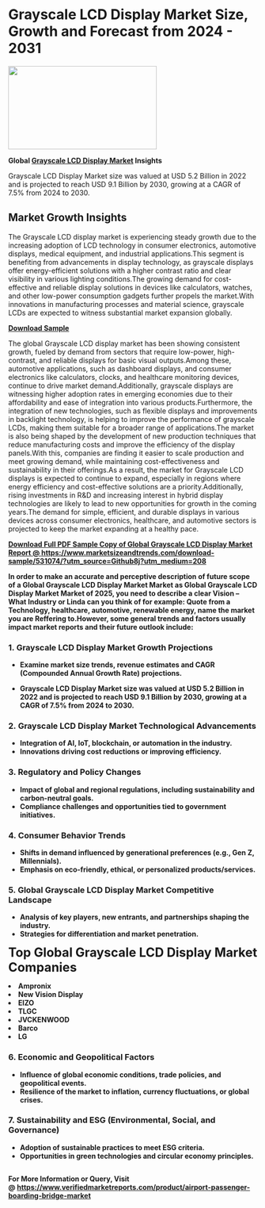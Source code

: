 <H1>Grayscale LCD Display Market Size, Growth and Forecast from 2024 - 2031</H1><img class="aligncenter size-medium wp-image-584254" src="https://thirdeyenews.in/wp-content/uploads/2024/09/Global-Market-Research-300x168.jpeg" alt="" width="300" height="168" /><p><strong>Global&nbsp;<a href="https://www.marketsizeandtrends.com/download-sample/531074/?utm_source=Github8j?utm_medium=208">Grayscale LCD Display Market</a> Insights</strong></p><p>Grayscale LCD Display Market size was valued at USD 5.2 Billion in 2022 and is projected to reach USD 9.1 Billion by 2030, growing at a CAGR of 7.5% from 2024 to 2030.</p><p><h2>Market Growth Insights</h2> <p>The Grayscale LCD display market is experiencing steady growth due to the increasing adoption of LCD technology in consumer electronics, automotive displays, medical equipment, and industrial applications.This segment is benefiting from advancements in display technology, as grayscale displays offer energy-efficient solutions with a higher contrast ratio and clear visibility in various lighting conditions.The growing demand for cost-effective and reliable display solutions in devices like calculators, watches, and other low-power consumption gadgets further propels the market.With innovations in manufacturing processes and material science, grayscale LCDs are expected to witness substantial market expansion globally.</p> <p><strong><a href="#">Download Sample</a></strong></p> <p>The global Grayscale LCD display market has been showing consistent growth, fueled by demand from sectors that require low-power, high-contrast, and reliable displays for basic visual outputs.Among these, automotive applications, such as dashboard displays, and consumer electronics like calculators, clocks, and healthcare monitoring devices, continue to drive market demand.Additionally, grayscale displays are witnessing higher adoption rates in emerging economies due to their affordability and ease of integration into various products.Furthermore, the integration of new technologies, such as flexible displays and improvements in backlight technology, is helping to improve the performance of grayscale LCDs, making them suitable for a broader range of applications.The market is also being shaped by the development of new production techniques that reduce manufacturing costs and improve the efficiency of the display panels.With this, companies are finding it easier to scale production and meet growing demand, while maintaining cost-effectiveness and sustainability in their offerings.As a result, the market for Grayscale LCD displays is expected to continue to expand, especially in regions where energy efficiency and cost-effective solutions are a priority.Additionally, rising investments in R&D and increasing interest in hybrid display technologies are likely to lead to new opportunities for growth in the coming years.The demand for simple, efficient, and durable displays in various devices across consumer electronics, healthcare, and automotive sectors is projected to keep the market expanding at a healthy pace.<p><strong><a href="#"></p><p><span class=""><strong>Download Full PDF Sample Copy of Global Grayscale LCD Display Market Report</strong> @ <a href="https://www.marketsizeandtrends.com/download-sample/531074/?utm_source=Github8j?utm_medium=208" target="_blank">https://www.marketsizeandtrends.com/download-sample/531074/?utm_source=Github8j?utm_medium=208</a></span></p><p>In order to make an accurate and perceptive description of future scope of a Global&nbsp;Grayscale LCD Display Market Market as Global&nbsp;Grayscale LCD Display Market Market of 2025, you need to describe a clear Vision &ndash; What Industry or Linda can you think of for example: Quote from a Technology, healthcare, automotive, renewable energy, name the market you are Reffering to.However, some general trends and factors usually impact market reports and their future outlook include:</p><h3>1.&nbsp;<strong>Grayscale LCD Display Market Growth Projections</strong></h3><ul><li>Examine market size trends, revenue estimates and CAGR (Compounded Annual Growth Rate) projections.</li><li><p>Grayscale LCD Display Market size was valued at USD 5.2 Billion in 2022 and is projected to reach USD 9.1 Billion by 2030, growing at a CAGR of 7.5% from 2024 to 2030.</p></li></ul><h3>2.&nbsp;<strong>Grayscale LCD Display Market Technological Advancements</strong></h3><ul><li>Integration of AI, IoT, blockchain, or automation in the industry.</li><li>Innovations driving cost reductions or improving efficiency.</li></ul><h3>3.&nbsp;<strong>Regulatory and Policy Changes</strong></h3><ul><li>Impact of global and regional regulations, including sustainability and carbon-neutral goals.</li><li>Compliance challenges and opportunities tied to government initiatives.</li></ul><h3>4.&nbsp;<strong>Consumer Behavior Trends</strong></h3><ul><li>Shifts in demand influenced by generational preferences (e.g., Gen Z, Millennials).</li><li>Emphasis on eco-friendly, ethical, or personalized products/services.</li></ul><h3>5.&nbsp;<strong>Global Grayscale LCD Display Market Competitive Landscape</strong></h3><ul><li>Analysis of key players, new entrants, and partnerships shaping the industry.</li><li>Strategies for differentiation and market penetration.</li></ul><p data-pm-slice="1 1 []"><span style="color: inherit; font-family: inherit; font-size: 25px;">Top Global Grayscale LCD Display Market Companies</span></p><div class="" data-test-id=""><p><li>Ampronix</li><li> New Vision Display</li><li> EIZO</li><li> TLGC</li><li> JVCKENWOOD</li><li> Barco</li><li> LG</li></p></div><h3>6.&nbsp;<strong>Economic and Geopolitical Factors</strong></h3><ul><li>Influence of global economic conditions, trade policies, and geopolitical events.</li><li>Resilience of the market to inflation, currency fluctuations, or global crises.</li></ul><h3>7.&nbsp;<strong>Sustainability and ESG (Environmental, Social, and Governance)</strong></h3><ul><li>Adoption of sustainable practices to meet ESG criteria.</li><li>Opportunities in green technologies and circular economy principles.</li></ul><h2><strong style="font-size: 14px;">For More Information or Query, Visit @&nbsp;</strong><a style="background-color: #ffffff; font-size: 14px;" href="https://www.marketsizeandtrends.com/report/grayscale-lcd-display-market/" target="_blank">https://www.verifiedmarketreports.com/product/airport-passenger-boarding-bridge-market</a></h2>